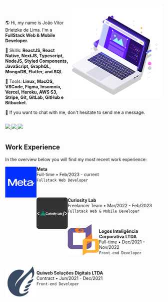 <!--<img src="https://raw.githubusercontent.com/MicaelliMedeiros/micaellimedeiros/master/image/computer-illustration.png" min-width="400px" max-width="400px" width="400px" align="right" alt="Computador iuriCode">-->

<img src="pc.svg" min-width="300px" max-width="300px" width="300px" align="right" alt="Computador">
<br/>
<br/>
<p align="left"> 
  🌎 Hi, my name is João Vitor Brietzke de Lima. I'm a <strong>FullStack Web & Mobile Developer.</strong>
</p>

<p align="left">
  🦄 Skills: <strong> ReactJS, React Native, NextJS, Typescript, NodeJS, Styled Components, JavaScript, GraphQL, MongoDB, Flutter, and SQL</strong>
</p>

<p align="left">
  💼 Tools: <strong>Linux, MacOS, VSCode, Figma, Insomnia, Vercel, Heroku, AWS S3, Stripe, Git, GitLab, GitHub e Bitbucket.</strong>
</p>

<p align="left">
  💌 If you want to chat with me, don't hesitate to send me a message.
</p>

<div style="
    display: inline-flex;
">
  <div>
    <p align="left">
      <a href="https://www.upwork.com/freelancers/~018ea73575e64d2ca4" alt="UpWork">
        <img src="https://img.shields.io/badge/-UPWORK-1C1C1C?style=for-the-badge&logo=upWork&logoColor=#108a00&link=https://www.upwork.com/in/iuricode"/>
      </a>
      <a href="https://www.linkedin.com/in/jo%C3%A3o-vitor-brietzke-de-lima-804a60209/" alt="Linkedin">
        <img src="https://img.shields.io/badge/-Linkedin-1C1C1C?style=for-the-badge&logo=Linkedin&logoColor=00FFFF&link=https://www.linkedin.com/in/iuricode"/>
      </a>
      <a href="https://joaovitorbrietzkelima.me/" alt="Personal website">
        <img src="https://img.shields.io/badge/-PERSONAL%20WEBSITE-1C1C1C?style=for-the-badge&logo=appveyor&logoColor=#fff"/>
      </a>
    </p>
    </div>
      
</div>
<h2>Work Experience</h2>
<p>In the overview below you will find my most recent work experience:</p>

<img align="left" height="100px" width="100px" alt="Meta logo" src="meta_logo.jpeg"/>

**Meta** \
Full-time  •  Feb/2023 - current \
`Fullstack Web Developer`
<br/>
<br/>
<br/>

<img align="left" height="100px" width="100px" alt="Curiosity Lab logo" src="cl_logo.svg"/>

**Curiosity Lab** \
Freelancer Team  •  Mar/2022 - Feb/2023 \
`Fullstack Web & Mobile Developer`
<br/>
<br/>
<br/>
<img align="left" height="100px" width="100px" alt="Logos logo" src="logos_logo.svg"/>

**Logos Inteligência Corporativa LTDA** \
Full-time  •  Dec/2021 - Nov/2022 \
`Front-end Developer`
<br/>
<br/>
<br/>
<img align="left" height="100px" width="100px" alt="Quiweb logo" src="quiweb_logo.svg"/>

**Quiweb Soluções Digitais LTDA** \
Contract  •  Jun/2021 - Dec/2021 \
`Front-end Developer`
<br/>
<br/>
<br/>
